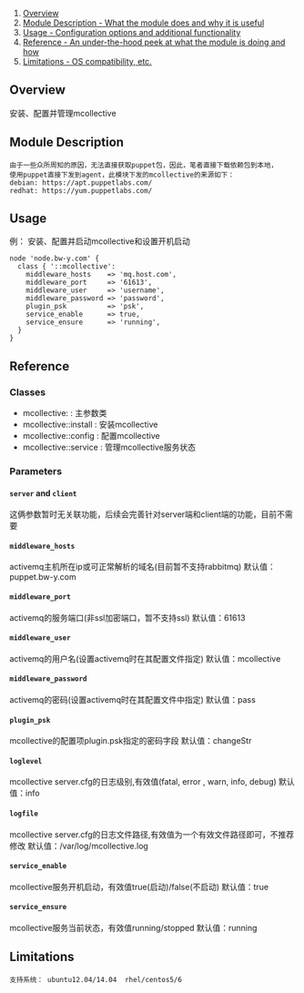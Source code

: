 1. [Overview](#overview)
2. [Module Description - What the module does and why it is useful](#module-description)
3. [Usage - Configuration options and additional functionality](#usage)
5. [Reference - An under-the-hood peek at what the module is doing and how](#reference)
5. [Limitations - OS compatibility, etc.](#limitations)

## Overview

安装、配置并管理mcollective

## Module Description
```
由于一些众所周知的原因，无法直接获取puppet包，因此，笔者直接下载依赖包到本地，
使用puppet直接下发到agent，此模块下发的mcollective的来源如下：
debian: https://apt.puppetlabs.com/
redhat: https://yum.puppetlabs.com/
```
## Usage
例： 安装、配置并启动mcollective和设置开机启动
```
node 'node.bw-y.com' {
  class { '::mcollective':
    middleware_hosts    => 'mq.host.com',
    middleware_port     => '61613',
    middleware_user     => 'username',
    middleware_password => 'password',
    plugin_psk          => 'psk',
    service_enable      => true,
    service_ensure      => 'running', 
  }
}
```

## Reference

### Classes

* mcollective:           : 主参数类
* mcollective::install   : 安装mcollective 
* mcollective::config    : 配置mcollective
* mcollective::service   : 管理mcollective服务状态

### Parameters

#### `server` and `client`
这俩参数暂时无关联功能，后续会完善针对server端和client端的功能，目前不需要

#### `middleware_hosts`
activemq主机所在ip或可正常解析的域名(目前暂不支持rabbitmq)   默认值：puppet.bw-y.com

#### `middleware_port`
activemq的服务端口(非ssl加密端口，暂不支持ssl)   默认值：61613

#### `middleware_user`
activemq的用户名(设置activemq时在其配置文件指定)   默认值：mcollective

#### `middleware_password`
activemq的密码(设置activemq时在其配置文件中指定)   默认值：pass

#### `plugin_psk`
mcollective的配置项plugin.psk指定的密码字段  默认值：changeStr

#### `loglevel`
mcollective server.cfg的日志级别,有效值(fatal, error , warn, info, debug)  默认值：info

#### `logfile`
mcollective server.cfg的日志文件路径,有效值为一个有效文件路径即可，不推荐修改   默认值：/var/log/mcollective.log

#### `service_enable`
mcollective服务开机启动，有效值true(启动)/false(不启动)   默认值：true

#### `service_ensure`
mcollective服务当前状态，有效值running/stopped    默认值：running

## Limitations
```
支持系统： ubuntu12.04/14.04  rhel/centos5/6
```
